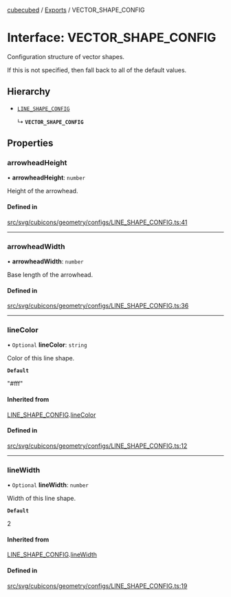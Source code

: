[cubecubed](/reference/README.md) / [Exports](/reference/modules.md) / VECTOR\_SHAPE\_CONFIG

# Interface: VECTOR\_SHAPE\_CONFIG

Configuration structure of vector shapes.

If this is not specified, then fall back to all of the default values.

## Hierarchy

- [`LINE_SHAPE_CONFIG`](/reference/interfaces/LINE_SHAPE_CONFIG.md)

  ↳ **`VECTOR_SHAPE_CONFIG`**

## Properties

### arrowheadHeight

• **arrowheadHeight**: `number`

Height of the arrowhead.

#### Defined in

[src/svg/cubicons/geometry/configs/LINE_SHAPE_CONFIG.ts:41](https://github.com/imaphatduc/cubecubed/blob/0fd2007/src/svg/cubicons/geometry/configs/LINE_SHAPE_CONFIG.ts#L41)

___

### arrowheadWidth

• **arrowheadWidth**: `number`

Base length of the arrowhead.

#### Defined in

[src/svg/cubicons/geometry/configs/LINE_SHAPE_CONFIG.ts:36](https://github.com/imaphatduc/cubecubed/blob/0fd2007/src/svg/cubicons/geometry/configs/LINE_SHAPE_CONFIG.ts#L36)

___

### lineColor

• `Optional` **lineColor**: `string`

Color of this line shape.

**`Default`**

"#fff"

#### Inherited from

[LINE_SHAPE_CONFIG](/reference/interfaces/LINE_SHAPE_CONFIG.md).[lineColor](/reference/interfaces/LINE_SHAPE_CONFIG.md#linecolor)

#### Defined in

[src/svg/cubicons/geometry/configs/LINE_SHAPE_CONFIG.ts:12](https://github.com/imaphatduc/cubecubed/blob/0fd2007/src/svg/cubicons/geometry/configs/LINE_SHAPE_CONFIG.ts#L12)

___

### lineWidth

• `Optional` **lineWidth**: `number`

Width of this line shape.

**`Default`**

2

#### Inherited from

[LINE_SHAPE_CONFIG](/reference/interfaces/LINE_SHAPE_CONFIG.md).[lineWidth](/reference/interfaces/LINE_SHAPE_CONFIG.md#linewidth)

#### Defined in

[src/svg/cubicons/geometry/configs/LINE_SHAPE_CONFIG.ts:19](https://github.com/imaphatduc/cubecubed/blob/0fd2007/src/svg/cubicons/geometry/configs/LINE_SHAPE_CONFIG.ts#L19)
